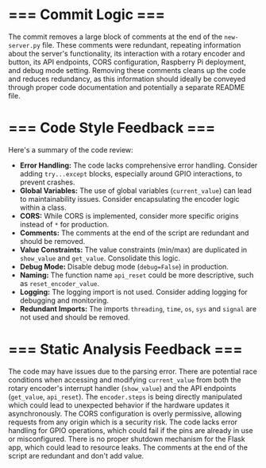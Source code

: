 
# === Commit Logic ===
The commit removes a large block of comments at the end of the `new-server.py` file. These comments were redundant, repeating information about the server's functionality, its interaction with a rotary encoder and button, its API endpoints, CORS configuration, Raspberry Pi deployment, and debug mode setting. Removing these comments cleans up the code and reduces redundancy, as this information should ideally be conveyed through proper code documentation and potentially a separate README file.

# === Code Style Feedback ===
Here's a summary of the code review:

*   **Error Handling:** The code lacks comprehensive error handling. Consider adding `try...except` blocks, especially around GPIO interactions, to prevent crashes.
*   **Global Variables:** The use of global variables (`current_value`) can lead to maintainability issues. Consider encapsulating the encoder logic within a class.
*   **CORS:** While CORS is implemented, consider more specific origins instead of `*` for production.
*   **Comments:** The comments at the end of the script are redundant and should be removed.
*   **Value Constraints:** The value constraints (min/max) are duplicated in `show_value` and `get_value`. Consolidate this logic.
*   **Debug Mode:** Disable debug mode (`debug=False`) in production.
*   **Naming:** The function name `api_reset` could be more descriptive, such as `reset_encoder_value`.
*   **Logging:** The logging import is not used. Consider adding logging for debugging and monitoring.
*   **Redundant Imports:** The imports `threading`, `time`, `os`, `sys` and `signal` are not used and should be removed.

# === Static Analysis Feedback ===
The code may have issues due to the parsing error. There are potential race conditions when accessing and modifying `current_value` from both the rotary encoder's interrupt handler (`show_value`) and the API endpoints (`get_value`, `api_reset`). The `encoder.steps` is being directly manipulated which could lead to unexpected behavior if the hardware updates it asynchronously. The CORS configuration is overly permissive, allowing requests from any origin which is a security risk. The code lacks error handling for GPIO operations, which could fail if the pins are already in use or misconfigured. There is no proper shutdown mechanism for the Flask app, which could lead to resource leaks. The comments at the end of the script are redundant and don't add value.
